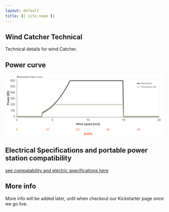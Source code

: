 ```yaml
---
layout: default
title: {{ site.name }}
---
```


## Wind Catcher Technical
Technical details for wind Catcher.


## Power curve
![Power Curve](/graphics/PowerCurve.png)


## Electrical Specifications and portable power station compatibility
[see compatability and electric specifications here](/portable-power-station-compatibility/)


## More info
More info will be added later, until when checkout our Kickstarter page once we go live.
